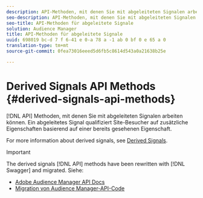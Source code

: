 ```yaml
---
description: API-Methoden, mit denen Sie mit abgeleiteten Signalen arbeiten können. Ein abgeleitetes Signal qualifiziert Site-Besucher auf zusätzliche Eigenschaften basierend auf einer bereits gesehenen Eigenschaft.
seo-description: API-Methoden, mit denen Sie mit abgeleiteten Signalen arbeiten können. Ein abgeleitetes Signal qualifiziert Site-Besucher auf zusätzliche Eigenschaften basierend auf einer bereits gesehenen Eigenschaft.
seo-title: API-Methoden für abgeleitete Signale
solution: Audience Manager
title: API-Methoden für abgeleitete Signale
uuid: 698019 bc-d 7 f 6-41 e 0-a 78 a -1 ab 0 bf 0 e 65 a 0
translation-type: tm+mt
source-git-commit: 0fea73016eeed5d6fb5c8614d543a0a21638b25e

---
```



# Derived Signals API Methods {#derived-signals-api-methods}

[!DNL API] Methoden, mit denen Sie mit abgeleiteten Signalen arbeiten können. Ein abgeleitetes Signal qualifiziert Site-Besucher auf zusätzliche Eigenschaften basierend auf einer bereits gesehenen Eigenschaft.

<!-- c_separator.xml -->

For more information about derived signals, see [Derived Signals](../../features/derived-signals.md).

>[!IMPORTANT]
>
>The derived signals [!DNL API] methods have been rewritten with [!DNL Swagger] and migrated. Siehe:
>
>* [Adobe Audience Manager API Docs](https://bank.demdex.com/portal/swagger/index.html)
>* [Migration von Audience Manager-API-Code](../../api/api-swagger-migration.md)